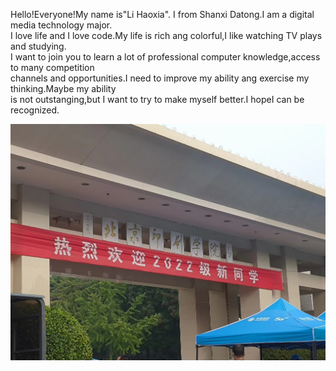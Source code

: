 
Hello!Everyone!My name is"Li Haoxia". I from Shanxi Datong.I am a digital media technology major.<br>
I love life and I love code.My life is rich ang colorful,I like watching TV plays and studying.<br>
I want to join you to learn a lot of professional computer knowledge,access to many competition<br>
channels and opportunities.I need to improve my ability ang exercise my thinking.Maybe my ability <br>
is not outstanging,but I want to try to make myself better.I  hopeI can be recognized. <br>

![image](https://github.com/Emconnc/lihaoxia/blob/main/%E5%8C%97%E5%8D%B0_20220920134337.jpg)
